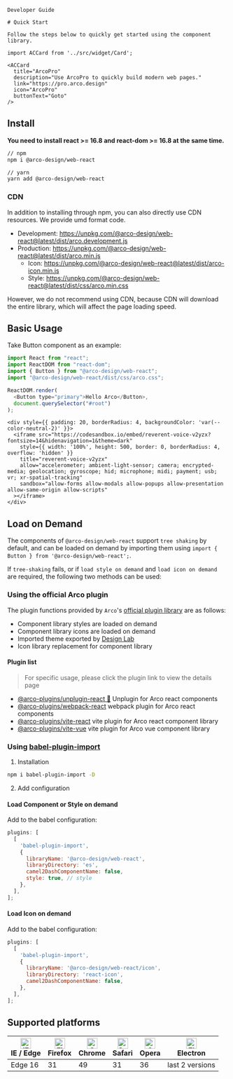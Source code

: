 `````
Developer Guide

# Quick Start

Follow the steps below to quickly get started using the component library.
`````

```js:react
import ACCard from '../src/widget/Card';

<ACCard
  title="ArcoPro"
  description="Use ArcoPro to quickly build modern web pages."
  link="https://pro.arco.design"
  icon="ArcoPro"
  buttonText="Goto"
/>
```

## Install

**You need to install react >= 16.8 and react-dom >= 16.8 at the same time.**

```bash
// npm
npm i @arco-design/web-react

// yarn
yarn add @arco-design/web-react
```

### CDN

In addition to installing through npm, you can also directly use CDN resources. We provide umd format code.

* Development: https://unpkg.com/@arco-design/web-react@latest/dist/arco.development.js
* Production: https://unpkg.com/@arco-design/web-react@latest/dist/arco.min.js
   * Icon: https://unpkg.com/@arco-design/web-react@latest/dist/arco-icon.min.js
   * Style: https://unpkg.com/@arco-design/web-react@latest/dist/css/arco.min.css

However, we do not recommend using CDN, because CDN will download the entire library, which will affect the page loading speed.

## Basic Usage

Take Button component as an example:

```js
import React from "react";
import ReactDOM from "react-dom";
import { Button } from "@arco-design/web-react";
import "@arco-design/web-react/dist/css/arco.css";

ReactDOM.render(
  <Button type="primary">Hello Arco</Button>,
  document.querySelector("#root")
);
```

```js:react
<div style={{ padding: 20, borderRadius: 4, backgroundColor: 'var(--color-neutral-2)' }}>
  <iframe src="https://codesandbox.io/embed/reverent-voice-v2yzx?fontsize=14&hidenavigation=1&theme=dark"
    style={{ width: '100%', height: 500, border: 0, borderRadius: 4, overflow: 'hidden' }}
    title="reverent-voice-v2yzx"
    allow="accelerometer; ambient-light-sensor; camera; encrypted-media; geolocation; gyroscope; hid; microphone; midi; payment; usb; vr; xr-spatial-tracking"
    sandbox="allow-forms allow-modals allow-popups allow-presentation allow-same-origin allow-scripts"
  ></iframe>
</div>
```

## Load on Demand

The components of `@arco-design/web-react` support `tree shaking` by default, and can be loaded on demand by importing them using `import { Button } from '@arco-design/web-react';`.

If `tree-shaking` fails, or if `load style on demand` and `load icon on demand` are required, the following two methods can be used:

### Using the official Arco plugin

The plugin functions provided by `Arco`'s [official plugin library](https://github.com/arco-design/arco-plugins) are as follows:

- Component library styles are loaded on demand
- Component library icons are loaded on demand
- Imported theme exported by [Design Lab](https://arco.design/themes)
- Icon library replacement for component library

#### Plugin list

> For specific usage, please click the plugin link to view the details page

  - [@arco-plugins/unplugin-react 🚧](https://github.com/arco-design/arco-plugins/blob/main/packages/unplugin-react/README.zh-CN.md) Unplugin for Arco react components
  - [@arco-plugins/webpack-react](https://github.com/arco-design/arco-plugins/blob/main/packages/plugin-webpack-react/README.md) webpack plugin for Arco react components
  - [@arco-plugins/vite-react](https://github.com/arco-design/arco-plugins/blob/main/packages/plugin-vite-react/README.md) vite plugin for Arco react component library
  - [@arco-plugins/vite-vue](https://github.com/arco-design/arco-plugins/blob/main/packages/plugin-vite-vue/README.md) vite plugin for Arco vue component library

### Using [babel-plugin-import](https://www.npmjs.com/package/babel-plugin-import)

1. Installation

```bash
npm i babel-plugin-import -D
```

2. Add configuration

#### Load Component or Style on demand

Add to the babel configuration:

```js
plugins: [
  [
    'babel-plugin-import',
    {
      libraryName: '@arco-design/web-react',
      libraryDirectory: 'es',
      camel2DashComponentName: false,
      style: true, // style
    },
  ],
];
```

#### Load Icon on demand

Add to the babel configuration:

```js
plugins: [
  [
    'babel-plugin-import',
    {
      libraryName: '@arco-design/web-react/icon',
      libraryDirectory: 'react-icon',
      camel2DashComponentName: false,
    },
  ],
];
```

## Supported platforms

| [<img src="https://p1-arco.byteimg.com/tos-cn-i-uwbnlip3yd/08095282566ac4e0fd98f89aed934b65.png~tplv-uwbnlip3yd-png.png" alt="IE / Edge" width="24px" height="24px" />](http://godban.github.io/browsers-support-badges/)<br/>IE / Edge | [<img src="https://p1-arco.byteimg.com/tos-cn-i-uwbnlip3yd/40ad73571879dd8d9fd3fd524e0e45a4.png~tplv-uwbnlip3yd-png.png" alt="Firefox" width="24px" height="24px" />](http://godban.github.io/browsers-support-badges/)<br/>Firefox | [<img src="https://p1-arco.byteimg.com/tos-cn-i-uwbnlip3yd/4f59d35f6d6837b042c8badd95871b1d.png~tplv-uwbnlip3yd-png.png" alt="Chrome" width="24px" height="24px" />](http://godban.github.io/browsers-support-badges/)<br/>Chrome | [<img src="https://p1-arco.byteimg.com/tos-cn-i-uwbnlip3yd/eee2667f837a9c2ed531805850bf43ec.png~tplv-uwbnlip3yd-png.png" alt="Safari" width="24px" height="24px" />](http://godban.github.io/browsers-support-badges/)<br/>Safari | [<img src="https://p1-arco.byteimg.com/tos-cn-i-uwbnlip3yd/3240334d3967dd263c8f4cdd2d93c525.png~tplv-uwbnlip3yd-png.png" alt="Opera" width="24px" height="24px" />](http://godban.github.io/browsers-support-badges/)<br/>Opera | [<img src="https://p1-arco.byteimg.com/tos-cn-i-uwbnlip3yd/f2454685df95a1a557a61861c5bec256.png~tplv-uwbnlip3yd-png.png" alt="Electron" width="24px" height="24px" />](http://godban.github.io/browsers-support-badges/)<br/>Electron |
| --------- | --------- | --------- | --------- | --------- | --------- |
| Edge 16| 31| 49 | 31 | 36 | last 2 versions |

